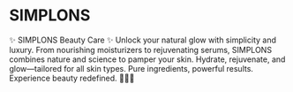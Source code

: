# SIMPLONS
✨ SIMPLONS Beauty Care ✨ Unlock your natural glow with simplicity and luxury. From nourishing moisturizers to rejuvenating serums, SIMPLONS combines nature and science to pamper your skin. Hydrate, rejuvenate, and glow—tailored for all skin types. Pure ingredients, powerful results. Experience beauty redefined. 🌿💧🌸

